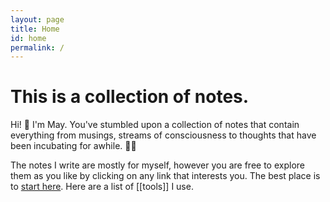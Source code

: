 ```yaml
---
layout: page
title: Home
id: home
permalink: /
---
```


# This is a collection of notes.

<p>Hi! 👋 I'm May. You've stumbled upon a collection of notes that contain everything from musings, streams of consciousness to thoughts that have been incubating for awhile. 🧠✨</p>

<p>The notes I write are mostly for myself, however you are free to explore them as you like by clicking on any link that interests you. The best place is to <a class="internal-link" href="/thoughts">start here</a>. Here are a list of [[tools]] I use. </p>




<style>
  .wrapper {
    max-width: 58em;
  }
</style>

